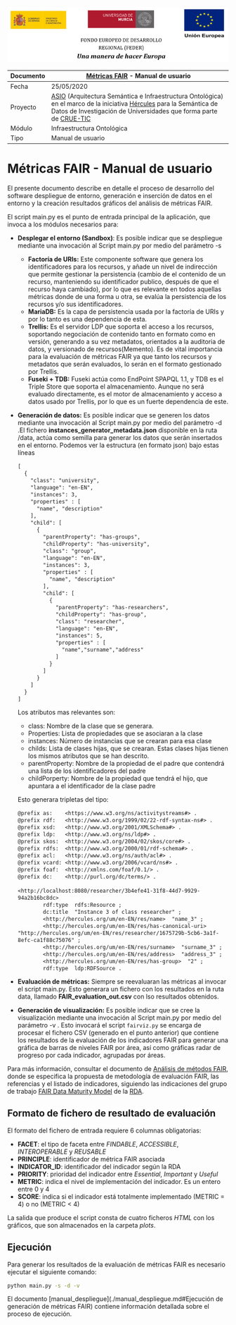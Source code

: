 ![](./images/logos_feder.png)

| Documento | [Métricas FAIR](README.md) - Manual de usuario               |
| --------- | ------------------------------------------------------------ |
| Fecha     | 25/05/2020                                                   |
| Proyecto  | [ASIO](https://www.um.es/web/hercules/proyectos/asio) (Arquitectura Semántica e Infraestructura Ontológica) en el marco de la iniciativa [Hércules](https://www.um.es/web/hercules/) para la Semántica de Datos de Investigación de Universidades que forma parte de [CRUE-TIC](https://tic.crue.org/hercules/) |
| Módulo    | Infraestructura Ontológica                                   |
| Tipo      | Manual de usuario                                            |

# Métricas FAIR - Manual de usuario

El presente documento describe en detalle el proceso de desarrollo del software despliegue de entorno, generación e inserción de datos en el entorno y la creación resultados gráficos del análisis de métricas FAIR.

El script main.py es el punto de entrada principal de la aplicación, que invoca a los módulos necesarios para:

- **Desplegar el entorno (Sandbox)**: Es posible indicar que se despliegue mediante una invocación al Script main.py por medio del parámetro -s 

  - **Factoría de URIs:** Este componente software que genera los identificadores para los recursos, y añade un nivel de indirección que permite gestionar la persistencia (cambio de el contenido de un recurso, manteniendo su identificador publico, después de que el recurso haya cambiado), por lo que es relevante en todos aquellas métricas donde de una forma u otra, se evalúa la persistencia de los recursos y/o sus identificadores.
  - **MariaDB:** Es la capa de persistencia usada por la factoría de URIs y por lo tanto es una dependencia de esta.
  - **Trellis:** Es el servidor LDP que soporta el acceso a los recursos, soportando negociación de contenido tanto en formato como en versión, generando a su vez metadatos, orientados a la auditoria de datos, y versionado de recursos(Memento). Es de vital importancia para la evaluación de métricas FAIR ya que tanto los recursos y metadatos que serán evaluados, lo serán en el formato gestionado por Trellis.
  - **Fuseki + TDB:** Fuseki actúa como EndPoint SPAPQL 1.1, y TDB es el Triple Store que soporta el almacenamiento. Aunque no será evaluado directamente, es el motor de almacenamiento y acceso a datos usado por Trellis, por lo que es un fuerte dependencia de este.

- **Generación de datos:** Es posible indicar que se generen los datos mediante una invocación al Script main.py por medio del parámetro -d .El fichero **instances_generator_metadata.json** disponible en la ruta /data, actúa como semilla para generar los  datos que serán insertados en el entorno. Podemos ver la estructura (en formato json) bajo estas líneas

  ```
  [
    {
      "class": "university",
      "language": "en-EN",
      "instances": 3,
      "properties" : [
        "name", "description"
      ],
      "child": [
        {
          "parentProperty": "has-groups",
          "childProperty": "has-university",
          "class": "group",
          "language": "en-EN",
          "instances": 3,
          "properties" : [
            "name", "description"
          ],
          "child": [
            {
              "parentProperty": "has-researchers",
              "childProperty": "has-group",
              "class": "researcher",
              "language": "en-EN",
              "instances": 5,
              "properties" : [
                "name","surname","address"
              ]
            }
          ]
        }
      ]
    }
  ]
  ```

  Los atributos mas relevantes son:

  - class: Nombre de la clase que se generara.
  - Properties: Lista de propiedades que se asociaran a la clase
  - instances: Número de instancias que se crearan para esa clase
  - childs: Lista de clases hijas, que se crearan. Estas clases hijas tienen los mismos atributos que se han descrito.
  - parentProperty: Nombre de la propiedad de el padre que contendrá una lista de los identificadores del padre
  - childPorperty: Nombre de la propiedad que tendrá el hijo, que apuntara a el identificador de la clase padre

  Esto generara tripletas del tipo:

  ~~~
  @prefix as:    <https://www.w3.org/ns/activitystreams#> .
  @prefix rdf:   <http://www.w3.org/1999/02/22-rdf-syntax-ns#> .
  @prefix xsd:   <http://www.w3.org/2001/XMLSchema#> .
  @prefix ldp:   <http://www.w3.org/ns/ldp#> .
  @prefix skos:  <http://www.w3.org/2004/02/skos/core#> .
  @prefix rdfs:  <http://www.w3.org/2000/01/rdf-schema#> .
  @prefix acl:   <http://www.w3.org/ns/auth/acl#> .
  @prefix vcard: <http://www.w3.org/2006/vcard/ns#> .
  @prefix foaf:  <http://xmlns.com/foaf/0.1/> .
  @prefix dc:    <http://purl.org/dc/terms/> .
  
  <http://localhost:8080/researcher/3b4efe41-31f8-44d7-9929-94a2b16bc8dc>
          rdf:type  rdfs:Resource ;
          dc:title  "Instance 3 of class researcher" ;
          <http://hercules.org/um/en-EN/res/name>  "name_3" ;
          <http://hercules.org/um/en-EN/res/has-canonical-uri>  "http://hercules.org/um/en-EN/res/researcher/1675729b-5cb6-3a1f-8efc-ca1f88c75076" ;
          <http://hercules.org/um/en-EN/res/surname>  "surname_3" ;
          <http://hercules.org/um/en-EN/res/address>  "address_3" ;
          <http://hercules.org/um/en-EN/res/has-group>  "2" ;
          rdf:type  ldp:RDFSource .
  
  ~~~

- **Evaluación de métricas:** Siempre se reevaluaran las métricas al invocar el script main.py. Esto generara un fichero con los resultados en la ruta data, llamado  **FAIR_evaluation_out.csv** con lso resultados obtenidos.

* **Generación de visualización:** Es posible indicar que se cree la visualización mediante una invocación al Script main.py por medio del parámetro -v . Esto invocará el script `fairviz.py` se encarga de procesar el fichero CSV (generado en el punto anterior) que contiene los resultados de la evaluación de los indicadores FAIR para generar una gráfica de barras de niveles FAIR por área, así como gráficas radar de progreso por cada indicador, agrupadas por áreas.

Para más información, consultar el documento de [Análisis de métodos FAIR](https://github.com/HerculesCRUE/ib-asio-docs-/blob/master/entregables_hito_1/05-An%C3%A1lisis_de_m%C3%A9todos_FAIR/ASIO_Izertis_AnalisisDeMetodosFAIR.md), donde se especifica la propuesta de metodología de evaluación FAIR, las referencias y el listado de indicadores, siguiendo las indicaciones del grupo de trabajo [FAIR Data Maturity Model](https://www.rd-alliance.org/groups/fair-data-maturity-model-wg) de la [RDA](https://www.rd-alliance.org/).

## Formato de fichero de resultado de evaluación

El formato del fichero de entrada requiere 6 columnas obligatorias:
* **FACET**: el tipo de faceta entre *FINDABLE*, *ACCESSIBLE*, *INTEROPERABLE* y *REUSABLE*
* **PRINCIPLE**: identificador de métrica FAIR asociada
* **INDICATOR_ID**: identificador del indicador según la RDA
* **PRIORITY**: prioridad del indicador entre *Essential*, *Important* y *Useful*
* **METRIC**: indica el nivel de implementación del indicador. Es un entero entre 0 y 4
* **SCORE**: indica si el indicador está totalmente implementado (METRIC = 4) o no (METRIC < 4)

La salida que produce el script consta de cuatro ficheros *HTML* con los gráficos, que son almacenados
en la carpeta *plots*.

## Ejecución

Para generar los resultados de la evaluación de métricas FAIR es necesario ejecutar el siguiente comando:

```bash
python main.py -s -d -v
```

El documento [manual_despliegue](./manual_despliegue.md#Ejecución de generación de métricas FAIR) contiene información detallada sobre el proceso de ejecución.